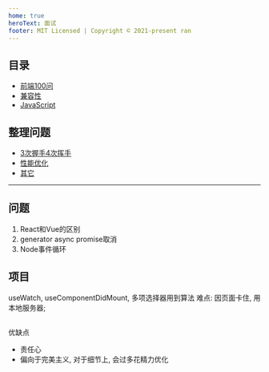 ```yaml
---
home: true
heroText: 面试
footer: MIT Licensed | Copyright © 2021-present ran
---
```


## 目录

* [前端100问](./前端100问/1-10)
* [兼容性](./兼容性/main)
* [JavaScript](./JavaScript/this)

## 整理问题

* [3次握手4次挥手](/computer/TCP/3次握手4次挥手)
* [性能优化](./性能优化/编码)
* [其它](./其它/webpack)

***

## 问题

1. React和Vue的区别 
2. generator async promise取消
3. Node事件循环

## 项目

useWatch, useComponentDidMount, 多项选择器用到算法
难点: 因页面卡住, 用本地服务器; 

## 
优缺点
* 责任心
* 偏向于完美主义, 对于细节上, 会过多花精力优化
